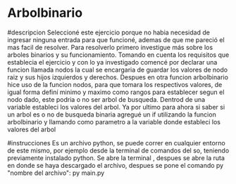 # Arbolbinario

#descripcion
Seleccioné este ejercicio porque no habia necesidad de ingresar ninguna entrada para que funcioné, 
ademas de que me pareció el mas facil de resolver.
Para resolverlo primero investigue más sobre los arboles binarios y su funcionamiento.
Tomando en cuenta los requisitos que establecia el ejercicio y con lo ya investigado comencé por  declarar
una funcion llamada nodos la cual se encargaria de guardar los valores de nodo raiz y sus hijos izquierdos y derechos.
Despues en otra funcion arbolbinario hice uso de la funcion nodos, para que tomara los respectivos valores, de igual forma
definí minimo y maximo como rangos para establecer segun el nodo dado, este podria o no ser arbol de busqueda.
Dentrod de una variable estableci los valores del arbol.
Ya por ultimo para ahora si saber si un arbol es o no de busqueda binaria agregué un if utilizando la funcion arbolbinario
y llamando como parametro a la variable donde estableci los valores del arbol

#instrucciones
Es un archivo python, se puede correr en cualquier entorno de este mismo, por ejemplo desde la terminal de comandos del so, 
teniendo previamente instalado python.
Se abre la terminal , despues se abre la ruta en donde se haya descargado el archivo, despues se pone el comando py "nombre del archivo":
py main.py
